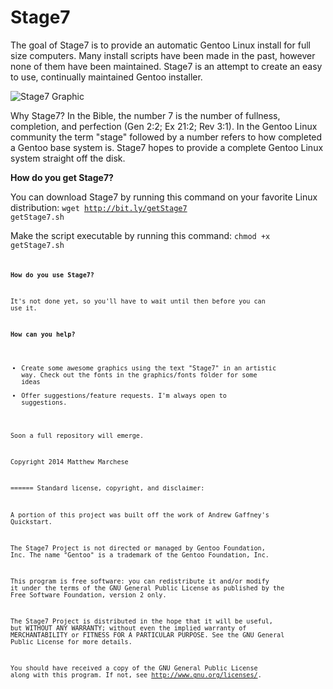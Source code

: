 Stage7
======

The goal of Stage7 is to provide an automatic Gentoo Linux install for full size computers. Many install scripts have been made in the past, however none of them have been maintained. Stage7 is an attempt to create an easy to use, continually maintained Gentoo installer.

![Stage7 Graphic](http://bit.ly/1m6NG9H "Graphic")

Why Stage7? In the Bible, the number 7 is the number of fullness, completion, and perfection (Gen 2:2; Ex 21:2; Rev 3:1). In the Gentoo Linux community the term "stage" followed by a number refers to how completed a Gentoo base system is. Stage7 hopes to provide a complete Gentoo Linux system straight off the disk.

**How do you get Stage7?**

You can download Stage7 by running this command on your favorite Linux distribution:
<code>wget http://bit.ly/getStage7 getStage7.sh</code>

Make the script executable by running this command:
<code>chmod +x getStage7.sh<code>

**How do you use Stage7?** 

It's not done yet, so you'll have to wait until then before you can use it.

**How can you help?**
* Create some awesome graphics using the text "Stage7" in an artistic way. Check out the fonts in the graphics/fonts folder for some ideas
* Offer suggestions/feature requests. I'm always open to suggestions.


Soon a full repository will emerge.

Copyright 2014
Matthew Marchese

======
Standard license, copyright, and disclaimer:

A portion of this project was built off the work of Andrew Gaffney's Quickstart.

The Stage7 Project is not directed or managed by Gentoo Foundation, Inc.
The name "Gentoo" is a trademark of the Gentoo Foundation, Inc.

This program is free software: you can redistribute it and/or modify
it under the terms of the GNU General Public License as published by
the Free Software Foundation, version 2 only.

The Stage7 Project is distributed in the hope that it will be useful,
but WITHOUT ANY WARRANTY; without even the implied warranty of
MERCHANTABILITY or FITNESS FOR A PARTICULAR PURPOSE. See the
GNU General Public License for more details.

You should have received a copy of the GNU General Public License
along with this program. If not, see <http://www.gnu.org/licenses/>.

